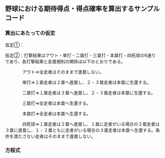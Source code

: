 ## 野球における期待得点・得点確率を算出するサンプルコード
### 算出にあたっての仮定
仮定➀：

仮定➁：打撃結果はアウト・単打・二塁打・三塁打・本塁打・四死球の6通りであり、各打撃結果と走塁規則の関係は以下のとおりである。

　　　　アウト⇒全走者はそのままで進塁しない。
    
　　　　単打⇒１塁走者は２塁へ進塁し、２・３塁走者は本塁に生還する。
    
　　　　二塁打⇒１塁走者は３塁へ進塁し、２・３塁走者は本塁に生還する。
    
　　　　三塁打⇒全走者は本塁へ生還する。
    
　　　　本塁打⇒全走者は本塁へ生還する。
    
　　　　四死球⇒１塁走者は２塁へ進塁し、１塁に走者がいる場合の２塁走者は３塁に進塁し、１・２塁ともに走者がいる場合の３塁走者は本塁へ生還する。条件を満たさない走者はそのままで進塁しない。
    
### 方程式
